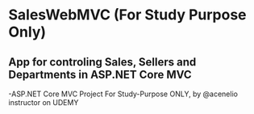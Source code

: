 # SalesWebMVC (For Study Purpose Only)
## App for controling Sales, Sellers and Departments in ASP.NET Core MVC

-ASP.NET Core MVC Project For Study-Purpose ONLY, by @acenelio instructor on UDEMY
